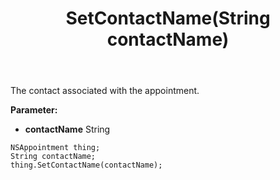 ﻿---
uid: crmscript_ref_NSAppointment_SetContactName
title: SetContactName(String contactName)
intellisense: NSAppointment.SetContactName
keywords: NSAppointment, GetContactName
so.topic: reference
---

The contact associated with the appointment.

**Parameter:** 
 - **contactName** String

```crmscript
NSAppointment thing;
String contactName;
thing.SetContactName(contactName);
```


